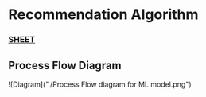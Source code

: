 # Recommendation Algorithm

### [SHEET](https://docs.google.com/spreadsheets/d/1iBiD-KEqrHMJMP2wQmEiv_nkOB99qYADm94-qTM2gW0/edit?usp=sharing)

## Process Flow Diagram
![Diagram]("./Process Flow diagram for ML model.png")